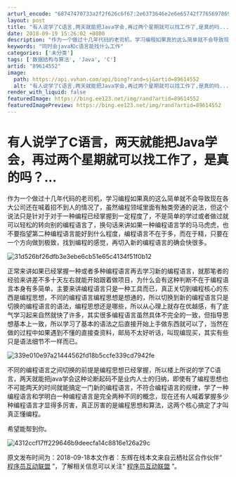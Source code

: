 ```yaml
---
arturl_encode: "68747470733a2f2f626c6f67:2e6373646e2e6e65742f77656978696e5f3334303535373837:2f61727469636c652f64657461696c732f3839363134353532"
layout: post
title: "有人说学了C语言,两天就能把Java学会,再过两个星期就可以找工作了,是真的吗..."
date: 2018-09-19 15:26:02 +0800
description: "作为一个做过十几年代码的老司机，学习编程如果真的这么简单就不会导致现在各大公司还在喊着招不到人的情况"
keywords: "同时会java和c语言能找什么工作"
categories: ['未分类']
tags: ['数据结构与算法', 'Java', 'C']
artid: "89614552"
image:
  path: https://api.vvhan.com/api/bing?rand=sj&artid=89614552
  alt: "有人说学了C语言,两天就能把Java学会,再过两个星期就可以找工作了,是真的吗..."
render_with_liquid: false
featuredImage: https://bing.ee123.net/img/rand?artid=89614552
featuredImagePreview: https://bing.ee123.net/img/rand?artid=89614552
---
```


# 有人说学了C语言，两天就能把Java学会，再过两个星期就可以找工作了，是真的吗？...

作为一个做过十几年代码的老司机，学习编程如果真的这么简单就不会导致现在各大公司还在喊着招不到人的情况了，虽然编程领域里面有触类旁通的说法，但这个说法只是针对于对于一种编程已经掌握到一定程度了，不是简单的学过或者做过就可以轻松的转向别的编程语言了，换句话来讲如果一种编程语言学的马马虎虎，也不要指望第二种编程语言能好到什么程度，编程语言不在于多，而在于精，只要在一个方向做到极致，找到编程的感觉，再切入新的编程语言的确会快很多。

![31d526bf26dfb3e3ebe6cb51e65c4134f51f0b12](https://i-blog.csdnimg.cn/blog_migrate/7fdebef554a5ecddcb59124980e70c5d.png)

正常来讲如果已经掌握一种或者多种编程语言再去学习新的编程语言，就那笔者的经验来讲差不多十天左右就能开始跟着做项目，为什么会有这种判断不在于编程语言本身有多简单，主要来讲编程语言只是一种工具而已，真正关切到编程核心的东西是编程思想，不同的编程语言编程思想是想通的，所以切换到新的编程语言只是切换的编程语言的语法，编程思想还是哪些，所以从心理上就存在优越感，有了底气学习起来自然就快了许多，其实很多编程语言虽然具体不完全的一致，但指导思想基本上一致，所以学习了基本的语法之后直接开始上手做东西就可以了，当然在做的过程中如果遇到不懂的直接查资料，邮局不太好听话，叫现编现买，其实有些只是语法细节不一样而已。

![339e010e97a21444562fd18b5ccfe339cd7942fe](https://i-blog.csdnimg.cn/blog_migrate/70763fde0ed4e84ddbdb93b9bf42c846.png)
  

不同的编程语言之间切换的前提是编程思想已经掌握，所以楼上所说的学了C语言，两天就能把java学会这种论断起码不是业内人士的归纳，即使有了编程思想也不可能两天的时间就能搞定一门新的编程语言，不符合编程语言的规律，学了一种编程语言和学明白一种编程语言是完全两种不同的概念，现在还有人喊着掌握多少种编程语言才显得多厉害，真正厉害的是编程思想和算法，这两个核心搞定了才叫真正懂编程。

希望能帮到你。

![4312ccf17ff229646b9deecfa14c8816e126a29c](https://i-blog.csdnimg.cn/blog_migrate/7663214282bd010b092a9d5e454a7778.png)
  
  
原文发布时间为：2018-09-18本文作者：东辉在线本文来自云栖社区合作伙伴“
[程序员互动联盟](https://mp.weixin.qq.com/s?__biz=MzA3NjQ4OTE3NA==&mid=2650743244&idx=1&sn=71d0fcedfa549f7f2869476cacd67b12&chksm=876b0975b01c806389a6149c1544a9dfd3d470c8c970044895ac75138ea2691e06877161b075&scene=0#rd)
”，了解相关信息可以关注“
[程序员互动联盟](https://mp.weixin.qq.com/s?__biz=MzA3NjQ4OTE3NA==&mid=2650743244&idx=1&sn=71d0fcedfa549f7f2869476cacd67b12&chksm=876b0975b01c806389a6149c1544a9dfd3d470c8c970044895ac75138ea2691e06877161b075&scene=0#rd)
”。